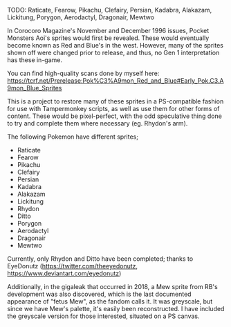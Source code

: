 TODO: Raticate, Fearow, Pikachu, Clefairy, Persian, Kadabra, Alakazam, Lickitung, Porygon, Aerodactyl, Dragonair, Mewtwo

In Corocoro Magazine's November and December 1996 issues, Pocket Monsters Aoi's sprites would first be revealed. These would eventually become known as Red and Blue's in the west. However, many of the sprites shown off were changed prior to release, and thus, no Gen 1 interpretation has these in-game.

You can find high-quality scans done by myself here: https://tcrf.net/Prerelease:Pok%C3%A9mon_Red_and_Blue#Early_Pok.C3.A9mon_Blue_Sprites

This is a project to restore many of these sprites in a PS-compatible fashion for use with Tampermonkey scripts, as well as use them for other forms of content. These would be pixel-perfect, with the odd speculative thing done to try and complete them where necessary (eg. Rhydon's arm).

The following Pokemon have different sprites;
- Raticate
- Fearow
- Pikachu
- Clefairy
- Persian
- Kadabra
- Alakazam
- Lickitung
- Rhydon
- Ditto
- Porygon
- Aerodactyl
- Dragonair
- Mewtwo

Currently, only Rhydon and Ditto have been completed; thanks to EyeDonutz (https://twitter.com/theeyedonutz, https://www.deviantart.com/eyedonutz)

Additionally, in the gigaleak that occurred in 2018, a Mew sprite from RB's development was also discovered, which is the last documented appearance of "fetus Mew", as the fandom calls it. It was greyscale, but since we have Mew's palette, it's easily been reconstructed. I have included the greyscale version for those interested, situated on a PS canvas.
